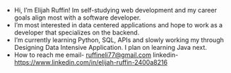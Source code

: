 - Hi, I’m Elijah Ruffin! Im self-studying web development and my career goals align most with a software developer.
- I’m most interested in data centered applications and hope to work as a developer that specializes on the backend.
- I’m currently learning Python, SQL, APIs and slowly working my through Designing Data Intensive Application. I plan on learning Java next.
- How to reach me email- ruffineli77@gmail.com linkedin- https://www.linkedin.com/in/elijah-ruffin-2400a8216

<!---
ruffineli77/ruffineli77 is a ✨ special ✨ repository because its `README.md` (this file) appears on your GitHub profile.
You can click the Preview link to take a look at your changes.
--->
